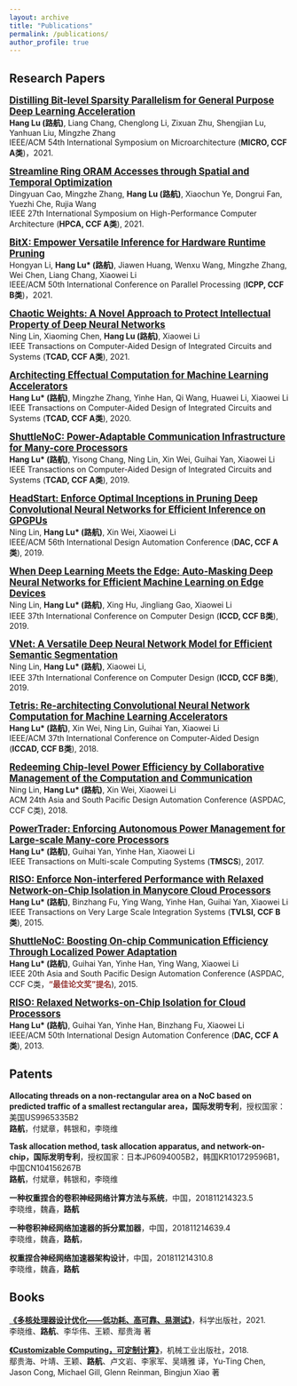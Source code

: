 ```yaml
---
layout: archive
title: "Publications"
permalink: /publications/
author_profile: true
---
```


## Research Papers

[<big>**Distilling Bit-level Sparsity Parallelism for General Purpose Deep Learning Acceleration**</big>](/files/bitlet-MICRO21.pdf)<br>
**Hang Lu (路航)**, Liang Chang, Chenglong Li, Zixuan Zhu, Shengjian Lu, Yanhuan Liu, Mingzhe Zhang<br>
IEEE/ACM 54th International Symposium on Microarchitecture (**MICRO, CCF A类**)，2021.

[<big>**Streamline Ring ORAM Accesses through Spatial and Temporal Optimization**</big>](/files/Streamline-Ring-HPCA21.pdf)<br>
Dingyuan Cao, Mingzhe Zhang, **Hang Lu (路航)**, Xiaochun Ye, Dongrui Fan, Yuezhi Che, Rujia Wang<br>
IEEE 27th International Symposium on High-Performance Computer Architecture (**HPCA, CCF A类**), 2021.

[<big>**BitX: Empower Versatile Inference for Hardware Runtime Pruning**</big>](/files/bitX-ICPP21.pdf)<br>
Hongyan Li, **Hang Lu\* (路航)**, Jiawen Huang, Wenxu Wang, Mingzhe Zhang, Wei Chen, Liang Chang, Xiaowei Li<br>
IEEE/ACM 50th International Conference on Parallel Processing (**ICPP, CCF B类**)，2021.

[<big>**Chaotic Weights: A Novel Approach to Protect Intellectual Property of Deep Neural Networks**</big>](/files/chaotic-TCAD.pdf)<br>
Ning Lin, Xiaoming Chen, **Hang Lu (路航)**, Xiaowei Li<br>
IEEE Transactions on Computer-Aided Design of Integrated Circuits and Systems (**TCAD, CCF A类**), 2021.

[<big>**Architecting Effectual Computation for Machine Learning Accelerators**</big>](/files/TETRIS-TCAD.pdf)<br>
**Hang Lu\* (路航)**, Mingzhe Zhang, Yinhe Han, Qi Wang, Huawei Li, Xiaowei Li<br>
 IEEE Transactions on Computer-Aided Design of Integrated Circuits and Systems (**TCAD, CCF A类**), 2020.

[<big>**ShuttleNoC: Power-Adaptable Communication Infrastructure for Many-core Processors**</big>](/files/SHUTTLENOC-TCAD.pdf)<br>
**Hang Lu\* (路航)**, Yisong Chang, Ning Lin, Xin Wei, Guihai Yan, Xiaowei Li<br>
IEEE Transactions on Computer-Aided Design of Integrated Circuits and Systems (**TCAD, CCF A类**), 2019.

[<big>**HeadStart: Enforce Optimal Inceptions in Pruning Deep Convolutional Neural Networks for Efficient Inference on GPGPUs**</big>](/files/headstart-DAC19.pdf)<br>
Ning Lin, **Hang Lu\* (路航)**, Xin Wei, Xiaowei Li<br>
IEEE/ACM 56th International Design Automation Conference (**DAC, CCF A类**), 2019.

[<big>**When Deep Learning Meets the Edge: Auto-Masking Deep Neural Networks for Efficient Machine Learning on Edge Devices**</big>](/files/AUTO-MASK-ICCD19.pdf)<br>
Ning Lin, **Hang Lu\* (路航)**, Xing Hu, Jingliang Gao, Xiaowei Li<br>
IEEE 37th International Conference on Computer Design (**ICCD, CCF B类**), 2019.

[<big>**VNet: A Versatile Deep Neural Network Model for Efficient Semantic Segmentation**</big>](/files/VNet-short-ICCD19.pdf)<br>
Ning Lin, **Hang Lu\* (路航)**, Xiaowei Li,<br>
IEEE 37th International Conference on Computer Design (**ICCD, CCF B类**), 2019.

[<big>**Tetris: Re-architecting Convolutional Neural Network Computation for Machine Learning Accelerators**</big>](/files/tetris-ICCAD18.pdf)<br>
**Hang Lu\* (路航)**, Xin Wei, Ning Lin, Guihai Yan, Xiaowei Li<br>
IEEE/ACM 37th International Conference on Computer-Aided Design (**ICCAD, CCF B类**), 2018.

[<big>**Redeeming Chip-level Power Efficiency by Collaborative Management of the Computation and Communication**</big>](/files/cocom-ASPDAC19.pdf)<br>
Ning Lin, **Hang Lu\* (路航)**, Xin Wei, Xiaowei Li<br>
ACM 24th Asia and South Pacific Design Automation Conference (ASPDAC, CCF C类), 2018.

[<big>**PowerTrader: Enforcing Autonomous Power Management for Large-scale Many-core Processors**</big>](/files/powertrader-TMSCS.pdf)<br>
**Hang Lu\* (路航)**, Guihai Yan, Yinhe Han, Xiaowei Li<br>
IEEE Transactions on Multi-scale Computing Systems (**TMSCS**), 2017.

[<big>**RISO: Enforce Non-interfered Performance with Relaxed Network-on-Chip Isolation in Manycore Cloud Processors**</big>](/files/RISO-TVLSI15.pdf)<br>
**Hang Lu\* (路航)**, Binzhang Fu, Ying Wang, Yinhe Han, Guihai Yan, Xiaowei Li<br>
IEEE Transactions on Very Large Scale Integration Systems (**TVLSI, CCF B类**), 2015.

[<big>**ShuttleNoC: Boosting On-chip Communication Efficiency Through Localized Power Adaptation**</big>](/files/shuttlenoc_ASPDAC15.pdf)<br>
**Hang Lu\* (路航)**, Guihai Yan, Yinhe Han, Ying Wang, Xiaowei Li<br>
IEEE 20th Asia and South Pacific Design Automation Conference (ASPDAC, CCF C类，<span style="color:#953734;">**“最佳论文奖”提名**</span>), 2015.

[<big>**RISO: Relaxed Networks-on-Chip Isolation for Cloud Processors**</big>](/files/RISO-DAC13.pdf)<br>
**Hang Lu\* (路航)**, Guihai Yan, Yinhe Han, Binzhang Fu, Xiaowei Li<br>
IEEE/ACM 50th International Design Automation Conference (**DAC, CCF A类**), 2013.

## Patents

**Allocating threads on a non-rectangular area on a NoC based on predicted traffic of a smallest rectangular area，国际发明专利**，授权国家：美国US9965335B2<br>
**路航**，付斌章，韩银和，李晓维

**Task allocation method, task allocation apparatus, and network-on-chip，国际发明专利**，授权国家：日本JP6094005B2，韩国KR101729596B1，中国CN104156267B<br>
**路航**，付斌章，韩银和，李晓维

**一种权重捏合的卷积神经网络计算方法与系统**，中国，201811214323.5<br>
李晓维，魏鑫，**路航**

**一种卷积神经网络加速器的拆分累加器**，中国，201811214639.4<br>
李晓维，魏鑫，**路航**，

**权重捏合神经网络加速器架构设计**，中国，201811214310.8<br>
李晓维，魏鑫，**路航**

## Books

[**《多核处理器设计优化——低功耗、高可靠、易测试》**](https://item.jd.com/10041688084122.html)，科学出版社，2021.<br>
李晓维、**路航**、李华伟、王颖、鄢贵海 著

[**《Customizable Computing，可定制计算》**](https://item.jd.com/12388764.html)，机械工业出版社，2018.<br>
鄢贵海、叶靖、王颖、**路航**、卢文岩、李家军、吴靖雅 译，Yu-Ting Chen, Jason Cong, Michael Gill, Glenn Reinman, Bingjun Xiao 著